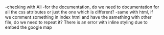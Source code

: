 -checking with Ali
-for the documentation, do we need to documentation for all the css attributes or just the one which is different?
-same with html, if we comment something in index html and have the samething with other file, do we need to repeat it?
There is an error with inline styling due to embed the google map